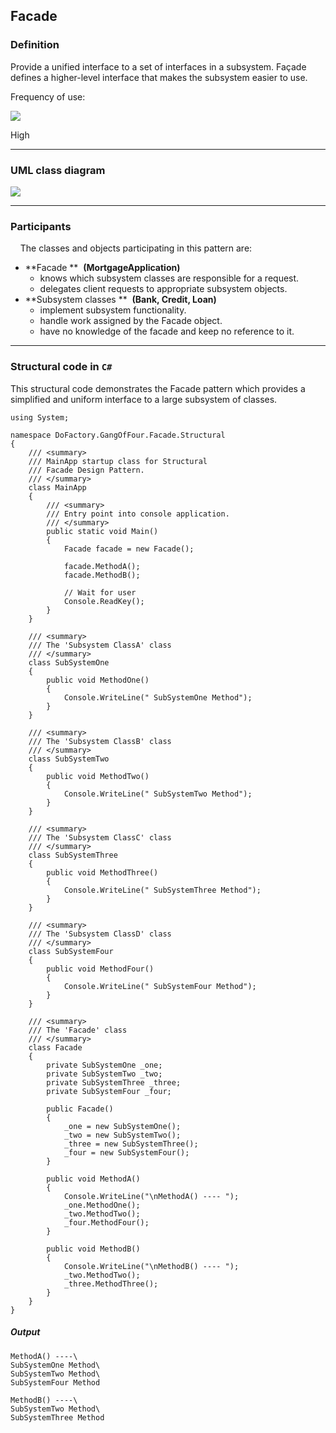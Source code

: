 Facade
------

### Definition

Provide a unified interface to a set of interfaces in a subsystem. Façade defines a higher-level interface that makes the subsystem easier to use.

Frequency of use:

![](https://www.dofactory.com/images/patterns/use_high.jpg)

High

* * * * *

### UML class diagram

![](https://www.dofactory.com/images/diagrams/net/facade.gif)

* * * * *

### Participants

    The classes and objects participating in this pattern are:

-   **Facade **  **(MortgageApplication)**
    -   knows which subsystem classes are responsible for a request.
    -   delegates client requests to appropriate subsystem objects.
-   **Subsystem classes **  **(Bank, Credit, Loan)**
    -   implement subsystem functionality.
    -   handle work assigned by the Facade object.
    -   have no knowledge of the facade and keep no reference to it.

* * * * *

### Structural code in `C#`

This structural code demonstrates the Facade pattern which provides a simplified and uniform interface to a large subsystem of classes.

    using System;
    
    namespace DoFactory.GangOfFour.Facade.Structural
    {
        /// <summary>
        /// MainApp startup class for Structural
        /// Facade Design Pattern.
        /// </summary>
        class MainApp
        {
            /// <summary>
            /// Entry point into console application.
            /// </summary>
            public static void Main()
            {
                Facade facade = new Facade();
    
                facade.MethodA();
                facade.MethodB();
    
                // Wait for user
                Console.ReadKey();
            }
        }
    
        /// <summary>
        /// The 'Subsystem ClassA' class
        /// </summary>
        class SubSystemOne
        {
            public void MethodOne()
            {
                Console.WriteLine(" SubSystemOne Method");
            }
        }
    
        /// <summary>
        /// The 'Subsystem ClassB' class
        /// </summary>
        class SubSystemTwo
        {
            public void MethodTwo()
            {
                Console.WriteLine(" SubSystemTwo Method");
            }
        }
    
        /// <summary>
        /// The 'Subsystem ClassC' class
        /// </summary>
        class SubSystemThree
        {
            public void MethodThree()
            {
                Console.WriteLine(" SubSystemThree Method");
            }
        }
    
        /// <summary>
        /// The 'Subsystem ClassD' class
        /// </summary>
        class SubSystemFour
        {
            public void MethodFour()
            {
                Console.WriteLine(" SubSystemFour Method");
            }
        }
    
        /// <summary>
        /// The 'Facade' class
        /// </summary>
        class Facade
        {
            private SubSystemOne _one;
            private SubSystemTwo _two;
            private SubSystemThree _three;
            private SubSystemFour _four;
    
            public Facade()
            {
                _one = new SubSystemOne();
                _two = new SubSystemTwo();
                _three = new SubSystemThree();
                _four = new SubSystemFour();
            }
    
            public void MethodA()
            {
                Console.WriteLine("\nMethodA() ---- ");
                _one.MethodOne();
                _two.MethodTwo();
                _four.MethodFour();
            }
    
            public void MethodB()
            {
                Console.WriteLine("\nMethodB() ---- ");
                _two.MethodTwo();
                _three.MethodThree();
            }
        }
    }

##### Output

    MethodA() ----\
    SubSystemOne Method\
    SubSystemTwo Method\
    SubSystemFour Method
    
    MethodB() ----\
    SubSystemTwo Method\
    SubSystemThree Method